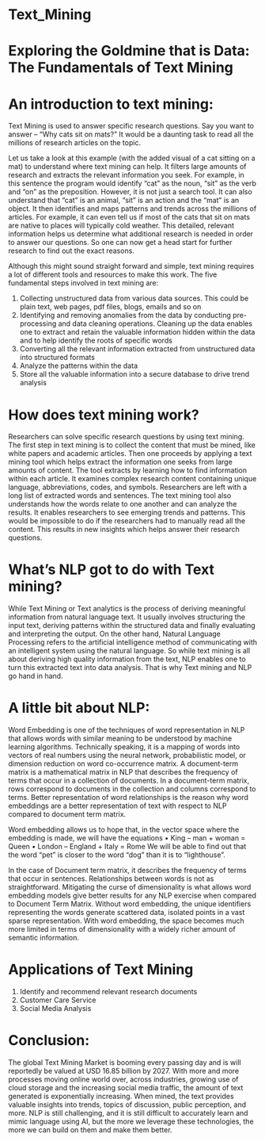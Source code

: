 # Text_Mining
# Exploring the Goldmine that is Data: The Fundamentals of Text Mining

# An introduction to text mining:
Text Mining is used to answer specific research questions. Say you want to answer – “Why cats sit on mats?” It would be a daunting task to read all the millions of research articles on the topic.
 
Let us take a look at this example (with the added visual of a cat sitting on a mat) to understand where text mining can help.
It filters large amounts of research and extracts the relevant information you seek. For example, in this sentence the program would identify “cat” as the noun, “sit” as the verb and “on” as the preposition. However, it is not just a search tool. It can also understand that “cat” is an animal, “sit” is an action and the “mat” is an object. It then identifies and maps patterns and trends across the millions of articles. For example, it can even tell us if most of the cats that sit on mats are native to places will typically cold weather. This detailed, relevant information helps us determine what additional research is needed in order to answer our questions. So one can now get a head start for further research to find out the exact reasons. 

Although this might sound straight forward and simple, text mining requires a lot of different tools and resources to make this work. The five fundamental steps involved in text mining are:
1)	Collecting unstructured data from various data sources. This could be plain text, web pages, pdf files, blogs, emails and so on
2)	Identifying and removing anomalies from the data by conducting pre-processing and data cleaning operations. Cleaning up the data enables one to extract and retain the valuable information hidden within the data and to help identify the roots of specific words
3)	Converting all the relevant information extracted from unstructured data into structured formats
4)	Analyze the patterns within the data
5)	Store all the valuable information into a secure database to drive trend analysis
 
# How does text mining work?
Researchers can solve specific research questions by using text mining. 
The first step in text mining is to collect the content that must be mined, like white papers and academic articles. Then one proceeds by applying a text mining tool which helps extract the information one seeks from large amounts of content. The tool extracts by learning how to find information within each article. It examines complex research content containing unique language, abbreviations, codes, and symbols. Researchers are left with a long list of extracted words and sentences. The text mining tool also understands how the words relate to one another and can analyze the results. It enables researchers to see emerging trends and patterns. This would be impossible to do if the researchers had to manually read all the content. This results in new insights which helps answer their research questions. 

# What’s NLP got to do with Text mining?
While Text Mining or Text analytics is the process of deriving meaningful information from natural language text. It usually involves structuring the input text, deriving patterns within the structured data and finally evaluating and interpreting the output.
On the other hand, Natural Language Processing refers to the artificial intelligence method of communicating with an intelligent system using the natural language. So while text mining is all about deriving high quality information from the text, NLP enables one to turn this extracted text into data analysis. That is why Text mining and NLP go hand in hand.

# A little bit about NLP:
Word Embedding is one of the techniques of word representation in NLP that allows words with similar meaning to be understood by machine learning algorithms. Technically speaking, it is a mapping of words into vectors of real numbers using the neural network, probabilistic model, or dimension reduction on word co-occurrence matrix.
A document-term matrix is a mathematical matrix in NLP that describes the frequency of terms that occur in a collection of documents. In a document-term matrix, rows correspond to documents in the collection and columns correspond to terms.
Better representation of word relationships is the reason why word embeddings are a better representation of text with respect to NLP compared to document term matrix.

Word embedding allows us to hope that, in the vector space where the embedding is made, we will have the equations
•	King – man + woman = Queen
•	London – England + Italy = Rome
We will be able to find out that the word “pet” is closer to the word “dog” than it is to “lighthouse”.

In the case of Document term matrix, it describes the frequency of terms that occur in sentences. Relationships between words is not as straightforward.  Mitigating the curse of dimensionality is what allows word embedding models give better results for any NLP exercise when compared to Document Term Matrix. Without word embedding, the unique identifiers representing the words generate scattered data, isolated points in a vast sparse representation. With word embedding, the space becomes much more limited in terms of dimensionality with a widely richer amount of semantic information. 


# Applications of Text Mining
1)	Identify and recommend relevant research documents 
2)	Customer Care Service
3)	Social Media Analysis

# Conclusion:
The global Text Mining Market is booming every passing day and is will reportedly be valued at USD 16.85 billion by 2027.  With more and more processes moving online world over, across industries, growing use of cloud storage and the increasing social media traffic, the amount of text generated is exponentially increasing. When mined, the text provides valuable insights into trends, topics of discussion, public perception, and more. NLP is still challenging, and it is still difficult to accurately learn and mimic language using AI, but the more we leverage these technologies, the more we can build on them and make them better. 
